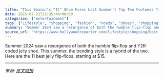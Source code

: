 ```yaml
---
title: "This Season’s “It” Shoe Fuses Last Summer’s Top Two Footwear Trends"
date: 2025-07-21T21:35:46+08:00
categories: ["entertainment"]
tags: ["Lifestyle", "Shopping", "fashion", "noads", "shoes", "shopping"]
summary: "Summer 2024 saw a resurgence of both the humble flip-flop and Y2K-coded jelly shoe. This summer, the trending style is a hybrid of the two. Here are the 11 best jelly flip-flops, starting at $15."
source_url: "https://www.hollywoodreporter.com/lifestyle/shopping/best-jelly-flip-flops-jelly-sandals-buy-online-1236324782/"
---
```


Summer 2024 saw a resurgence of both the humble flip-flop and Y2K-coded jelly shoe. This summer, the trending style is a hybrid of the two. Here are the 11 best jelly flip-flops, starting at $15.

---

*来源: [原文链接](https://www.hollywoodreporter.com/lifestyle/shopping/best-jelly-flip-flops-jelly-sandals-buy-online-1236324782/)*
